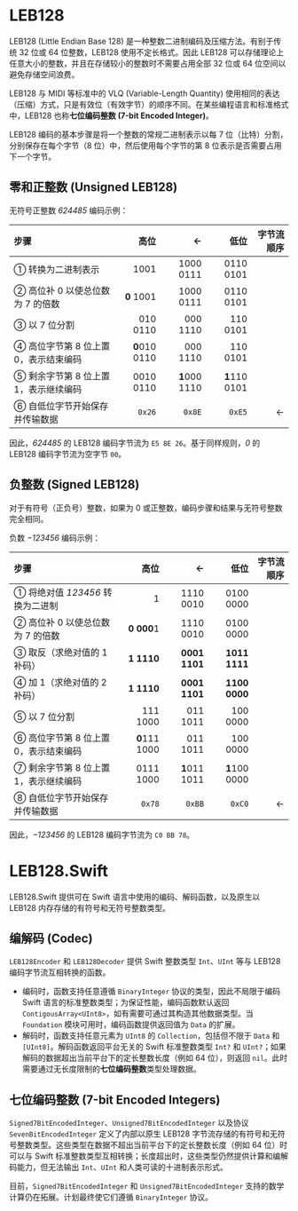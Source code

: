 # LEB128

LEB128 (Little Endian Base 128) 是一种整数二进制编码及压缩方法。有别于传统 32 位或 64 位整数，LEB128 使用不定长格式。因此 LEB128 可以存储理论上任意大小的整数，并且在存储较小的整数时不需要占用全部 32 位或 64 位空间以避免存储空间浪费。

LEB128 与 MIDI 等标准中的 VLQ (Variable-Length Quantity) 使用相同的表达（压缩）方式，只是有效位（有效字节）的顺序不同。在某些编程语言和标准格式中，LEB128 也称**七位编码整数 (7-bit Encoded Integer)**。

LEB128 编码的基本步骤是将一个整数的常规二进制表示以每 7 位（比特）分割，分别保存在每个字节（8 位）中，然后使用每个字节的第 8 位表示是否需要占用下一个字节。

## 零和正整数 (Unsigned LEB128)

无符号正整数 *624485* 编码示例：

| 步骤                                  |          高位 |             ← |          低位 | 字节流顺序 |
| :------------------------------------ | ------------: | ------------: | ------------: | ---------: |
| ① 转换为二进制表示                    |          1001 |     1000 0111 |     0110 0101 |            |
| ② 高位补 0 以使总位数为 7 的倍数      |    **0** 1001 |     1000 0111 |     0110 0101 |            |
| ③ 以 7 位分割                         |      010 0110 |      000 1110 |      110 0101 |            |
| ④ 高位字节第 8 位上置 0，表示结束编码 | **0**010 0110 |      000 1110 |      110 0101 |            |
| ⑤ 剩余字节第 8 位上置 1，表示继续编码 |     0010 0110 | **1**000 1110 | **1**110 0101 |            |
| ⑥ 自低位字节开始保存并传输数据        |        `0x26` |        `0x8E` |        `0xE5` |          ← |

因此，*624485* 的 LEB128 编码字节流为 `E5 8E 26`。基于同样规则，*0* 的 LEB128 编码字节流为空字节 `00`。

## 负整数 (Signed LEB128)

对于有符号（正负号）整数，如果为 0 或正整数，编码步骤和结果与无符号整数完全相同。

负数 *−123456* 编码示例：

| 步骤                                  |           高位 |                 ← |              低位 | 字节流顺序 |
| :------------------------------------ | -------------: | ----------------: | ----------------: | ---------: |
| ① 将绝对值 *123456* 转换为二进制      |              1 |         1110 0010 |         0100 0000 |            |
| ② 高位补 0 以使总位数为 7 的倍数      | **0** **000**1 |         1110 0010 |         0100 0000 |            |
| ③ 取反（求绝对值的 1 补码）           | **1** **1110** | **0001** **1101** | **1011** **1111** |            |
| ④ 加 1（求绝对值的 2 补码）           | **1** **1110** | **0001** **1101** | **1100** **0000** |            |
| ⑤ 以 7 位分割                         |       111 1000 |          011 1011 |          100 0000 |            |
| ⑥ 高位字节第 8 位上置 0，表示结束编码 |  **0**111 1000 |          011 1011 |          100 0000 |            |
| ⑦ 剩余字节第 8 位上置 1，表示继续编码 |      0111 1000 |     **1**011 1011 |     **1**100 0000 |            |
| ⑧ 自低位字节开始保存并传输数据        |         `0x78` |            `0xBB` |            `0xC0` |          ← |

因此，*−123456* 的 LEB128 编码字节流为 `C0 BB 78`。

# LEB128.Swift

LEB128.Swift 提供可在 Swift 语言中使用的编码、解码函数，以及原生以 LEB128 内存存储的有符号和无符号整数类型。

## 编解码 (Codec)

`LEB128Encoder` 和 `LEB128Decoder` 提供 Swift 整数类型 `Int`、`UInt` 等与 LEB128 编码字节流互相转换的函数。

- 编码时，函数支持任意遵循 `BinaryInteger` 协议的类型，因此不局限于编码 Swift 语言的标准整数类型；为保证性能，编码函数默认返回 `ContigousArray<UInt8>`，如有需要可通过其构造其他数据类型。当 `Foundation` 模块可用时，编码函数提供返回值为 `Data` 的扩展。
- 解码时，函数支持任意元素为 `UInt8` 的 `Collection`，包括但不限于 `Data` 和 `[UInt8]`。解码函数返回平台无关的 Swift 标准整数类型 `Int?` 和 `UInt?`；如果解码的数据超出当前平台下的定长整数长度（例如 64 位），则返回 `nil`。此时需要通过无长度限制的**七位编码整数**类型处理数据。

## 七位编码整数 (7-bit Encoded Integers)

`Signed7BitEncodedInteger`、`Unsigned7BitEncodedInteger` 以及协议 `SevenBitEncodedInteger` 定义了内部以原生 LEB128 字节流存储的有符号和无符号整数类型。这些类型在数据不超出当前平台下的定长整数长度（例如 64 位）时可以与 Swift 标准整数类型互相转换；长度超出时，这些类型仍然提供计算和编解码能力，但无法输出 `Int`、`UInt` 和人类可读的十进制表示形式。

目前，`Signed7BitEncodedInteger` 和 `Unsigned7BitEncodedInteger` 支持的数学计算仍在拓展。计划最终使它们遵循 `BinaryInteger` 协议。 

